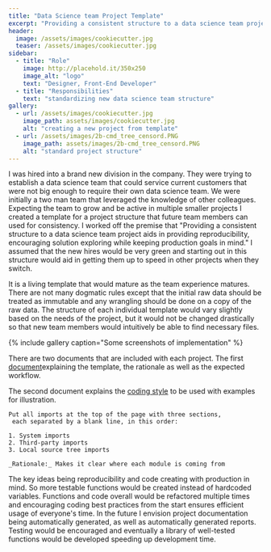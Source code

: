 ```yaml
---
title: "Data Science team Project Template"
excerpt: "Providing a consistent structure to a data science team project aids in providing reproducibility, encouraging solution exploring while keeping production goals in mind."
header:
  image: /assets/images/cookiecutter.jpg
  teaser: /assets/images/cookiecutter.jpg
sidebar:
  - title: "Role"
    image: http://placehold.it/350x250
    image_alt: "logo"
    text: "Designer, Front-End Developer"
  - title: "Responsibilities"
    text: "standardizing new data science team structure"
gallery:
  - url: /assets/images/cookiecutter.jpg
    image_path: assets/images/cookiecutter.jpg
    alt: "creating a new project from template"
  - url: /assets/images/2b-cmd_tree_censord.PNG
    image_path: assets/images/2b-cmd_tree_censord.PNG
    alt: "standard project structure"
---
```


I was hired into a brand new division in the company. They were trying to establish a data science team that could service current customers that were not big enough to require their own data science team.
We were initially a two man team that leveraged the knowledge of other colleagues. Expecting the team to grow and be active in multiple smaller projects I created a template for a project structure that future team members can used for consistency.
I worked off the premise that "Providing a consistent structure to a data science team project aids in providing reproducibility, encouraging solution exploring while keeping production goals in mind."
I assumed that the new hires would be very green and starting out in this structure would aid in getting them up to speed in other projects when they switch.

It is a living template that would mature as the team experience matures. There are not many dogmatic rules except that the initial raw data should be treated as immutable and any wrangling should be done on a copy of the raw data. The structure of each individual template would vary slightly based on the needs of the project, but it would not be changed drastically so that new team members would intuitively be able to find necessary files.

{% include gallery caption="Some screenshots of implementation" %}

There are two documents that are included with each project.
The first [document](https://github.com/Wahe3bru/DataScienceTeamProjectTemplate/blob/master/%7B%7Bcookiecutter.directory_name%7D%7D/docs/admin/Creating_new_project.md)explaining the template, the rationale as well as the expected workflow.

The second document explains the [coding style](https://github.com/Wahe3bru/DataScienceTeamProjectTemplate/blob/master/%7B%7Bcookiecutter.directory_name%7D%7D/docs/reference_material/CodingStyle-Python.md) to be used with examples for illustration.
```
Put all imports at the top of the page with three sections,
 each separated by a blank line, in this order:

1. System imports
2. Third-party imports
3. Local source tree imports

_Rationale:_ Makes it clear where each module is coming from
```
The key ideas being reproducibility and code creating with production in mind.
 So more testable functions would be created instead of hardcoded variables. Functions and code overall would be refactored multiple times and encouraging coding best practices from the start ensures efficient usage of everyone's time. In the future I envision project documentation being automatically generated, as well as automatically generated reports. Testing would be encouraged and eventually a  library of well-tested functions would be developed speeding up development time.

